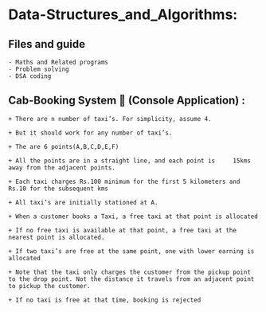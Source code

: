 # Data-Structures_and_Algorithms:
## Files and guide   
    - Maths and Related programs
    - Problem solving 
    - DSA coding 

## Cab-Booking System 🚕 (Console Application) :</h3>
    + There are n number of taxi’s. For simplicity, assume 4.

    + But it should work for any number of taxi’s.

    + The are 6 points(A,B,C,D,E,F)
    
    + All the points are in a straight line, and each point is     15kms away from the adjacent points.

    + Each taxi charges Rs.100 minimum for the first 5 kilometers and Rs.10 for the subsequent kms

    + All taxi’s are initially stationed at A.
    
    + When a customer books a Taxi, a free taxi at that point is allocated
    
    + If no free taxi is available at that point, a free taxi at the nearest point is allocated.
    
    + If two taxi’s are free at the same point, one with lower earning is allocated
    
    + Note that the taxi only charges the customer from the pickup point to the drop point. Not the distance it travels from an adjacent point to pickup the customer.
    
    + If no taxi is free at that time, booking is rejected